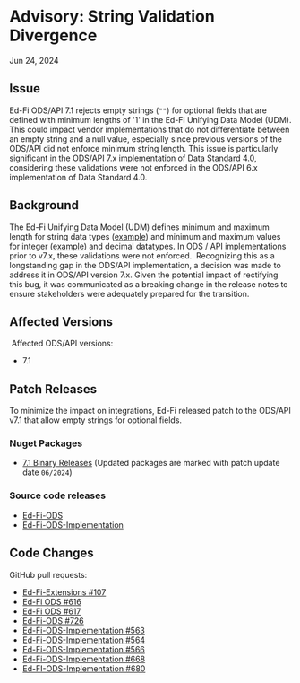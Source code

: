 # Advisory: String Validation Divergence

Jun 24, 2024

## Issue

Ed-Fi ODS/API 7.1 rejects empty strings (`""`) for optional fields that are
defined with minimum lengths of '1' in the Ed-Fi Unifying Data Model (UDM). This
could impact vendor implementations that do not differentiate between an empty
string and a null value, especially since previous versions of the ODS/API did
not enforce minimum string length. This issue is particularly significant in the
ODS/API 7.x implementation of Data Standard 4.0, considering these validations
were not enforced in the ODS/API 6.x implementation of Data Standard 4.0.

## Background

The Ed-Fi Unifying Data Model (UDM) defines minimum and maximum length for
string data types
([example](https://edfidocs.blob.core.windows.net/$web/handbook/v4.0/index.html#/LocalCourseCode69))
and minimum and maximum values for integer
([example](https://edfidocs.blob.core.windows.net/$web/handbook/v4.0/index.html#/LocalFiscalYear3225))
and decimal datatypes. In ODS / API implementations prior to v7.x, these
validations were not enforced.  Recognizing this as a longstanding gap in the
ODS/API implementation, a decision was made to address it in ODS/API version
7.x. Given the potential impact of rectifying this bug, it was communicated as a
breaking change in the release notes to ensure stakeholders were adequately
prepared for the transition.

## Affected Versions

 Affected ODS/API versions:

* 7.1

## Patch Releases

To minimize the impact on integrations, Ed-Fi released patch to the ODS/API v7.1
that allow empty strings for optional fields.

### Nuget Packages

<!-- This page is not yet available in Docusaurus -->
* [7.1 Binary Releases](https://edfi.atlassian.net/wiki/display/ODSAPIS3V71/Binary+Releases)
  (Updated packages are marked with patch update date `06/2024`)

### Source code releases

* [Ed-Fi-ODS](https://github.com/Ed-Fi-Alliance-OSS/Ed-Fi-ODS/tree/v7.1-patch2)
* [Ed-Fi-ODS-Implementation](https://github.com/Ed-Fi-Alliance-OSS/Ed-Fi-ODS-Implementation/tree/v7.1-patch2)

## Code Changes

GitHub pull requests:

* [Ed-Fi-Extensions
  #107](https://github.com/Ed-Fi-Alliance-OSS/Ed-Fi-Extensions/pull/107)
* [Ed-Fi ODS #616](https://github.com/Ed-Fi-Alliance-OSS/Ed-Fi-ODS/pull/616)
* [Ed-Fi ODS #617](https://github.com/Ed-Fi-Alliance-OSS/Ed-Fi-ODS/pull/617)
* [Ed-Fi-ODS #726](https://github.com/Ed-Fi-Alliance-OSS/Ed-Fi-ODS/pull/726)
* [Ed-Fi-ODS-Implementation
  #563](https://github.com/Ed-Fi-Alliance-OSS/Ed-Fi-ODS-Implementation/pull/563)
* [Ed-Fi-ODS-Implementation
  #564](https://github.com/Ed-Fi-Alliance-OSS/Ed-Fi-ODS-Implementation/pull/564)
* [Ed-Fi-ODS-Implementation
  #566](https://github.com/Ed-Fi-Alliance-OSS/Ed-Fi-ODS-Implementation/pull/566)
* [Ed-Fi-ODS-Implementation
  #668](https://github.com/Ed-Fi-Alliance-OSS/Ed-Fi-ODS-Implementation/pull/678)
* [Ed-FI-ODS-Implementation
  #680](https://github.com/Ed-Fi-Alliance-OSS/Ed-Fi-ODS-Implementation/pull/680)
